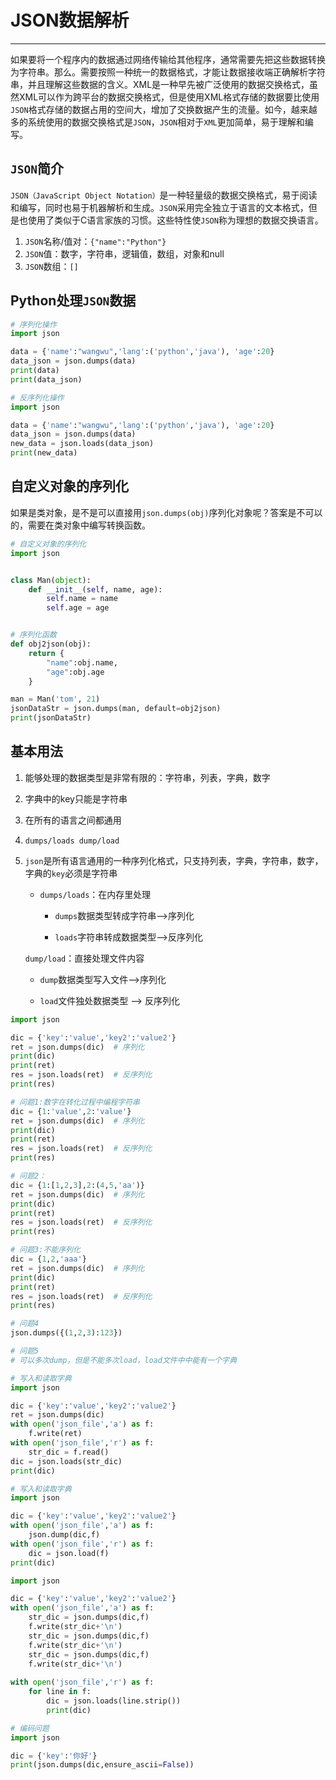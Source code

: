 # JSON数据解析

---

如果要将一个程序内的数据通过网络传输给其他程序，通常需要先把这些数据转换为字符串。那么。需要按照一种统一的数据格式，才能让数据接收端正确解析字符串，并且理解这些数据的含义。XML是一种早先被广泛使用的数据交换格式，虽然XML可以作为跨平台的数据交换格式，但是使用XML格式存储的数据要比使用`JSON`格式存储的数据占用的空间大，增加了交换数据产生的流量。如今，越来越多的系统使用的数据交换格式是`JSON`，`JSON`相对于`XML`更加简单，易于理解和编写。

## `JSON`简介

`JSON（JavaScript Object Notation）`是一种轻量级的数据交换格式，易于阅读和编写，同时也易于机器解析和生成。`JSON`采用完全独立于语言的文本格式，但是也使用了类似于C语言家族的习惯。这些特性使`JSON`称为理想的数据交换语言。

1. `JSON`名称/值对：`{"name":"Python"}`
2. `JSON`值：数字，字符串，逻辑值，数组，对象和null
3. `JSON`数组：`[]`

## Python处理`JSON`数据

```python
# 序列化操作
import json

data = {'name':"wangwu",'lang':('python','java'), 'age':20}
data_json = json.dumps(data)
print(data)
print(data_json)
```

```python
# 反序列化操作
import json

data = {'name':"wangwu",'lang':('python','java'), 'age':20}
data_json = json.dumps(data)
new_data = json.loads(data_json)
print(new_data)
```

## 自定义对象的序列化

如果是类对象，是不是可以直接用`json.dumps(obj)`序列化对象呢？答案是不可以的，需要在类对象中编写转换函数。

```python
# 自定义对象的序列化
import json


class Man(object):
    def __init__(self, name, age):
        self.name = name
        self.age = age


# 序列化函数
def obj2json(obj):
    return {
        "name":obj.name,
        "age":obj.age
    }

man = Man('tom', 21)
jsonDataStr = json.dumps(man, default=obj2json)
print(jsonDataStr)
```

## 基本用法

1. 能够处理的数据类型是非常有限的：字符串，列表，字典，数字

2. 字典中的key只能是字符串

3. 在所有的语言之间都通用

4. `dumps/loads dump/load`

5. `json`是所有语言通用的一种序列化格式，只支持列表，字典，字符串，数字，字典的`key`必须是字符串

   - `dumps/loads`：在内存里处理

     - `dumps`数据类型转成字符串-->序列化

     - `loads`字符串转成数据类型-->反序列化

   `dump/load`：直接处理文件内容

   - `dump`数据类型写入文件-->序列化

   - `load`文件独处数据类型 --> 反序列化

```python
import json

dic = {'key':'value','key2':'value2'}
ret = json.dumps(dic)  # 序列化
print(dic)
print(ret)
res = json.loads(ret)  # 反序列化
print(res)

# 问题1:数字在转化过程中编程字符串
dic = {1:'value',2:'value'}
ret = json.dumps(dic)  # 序列化
print(dic)
print(ret)
res = json.loads(ret)  # 反序列化
print(res)

# 问题2：
dic = {1:[1,2,3],2:(4,5,'aa')}
ret = json.dumps(dic)  # 序列化
print(dic)
print(ret)
res = json.loads(ret)  # 反序列化
print(res)

# 问题3:不能序列化
dic = {1,2,'aaa'}
ret = json.dumps(dic)  # 序列化
print(dic)
print(ret)
res = json.loads(ret)  # 反序列化
print(res)

# 问题4
json.dumps({(1,2,3):123})

# 问题5
# 可以多次dump，但是不能多次load，load文件中中能有一个字典
```

```python
# 写入和读取字典
import json

dic = {'key':'value','key2':'value2'}
ret = json.dumps(dic)
with open('json_file','a') as f:
    f.write(ret)
with open('json_file','r') as f:
    str_dic = f.read()
dic = json.loads(str_dic)
print(dic)
```

```python
# 写入和读取字典
import json

dic = {'key':'value','key2':'value2'}
with open('json_file','a') as f:
    json.dump(dic,f)
with open('json_file','r') as f:
    dic = json.load(f)
print(dic)
```

```python
import json

dic = {'key':'value','key2':'value2'}
with open('json_file','a') as f:
    str_dic = json.dumps(dic,f)
    f.write(str_dic+'\n')
    str_dic = json.dumps(dic,f)
    f.write(str_dic+'\n')
    str_dic = json.dumps(dic,f)
    f.write(str_dic+'\n')
    
with open('json_file','r') as f:
    for line in f:
        dic = json.loads(line.strip())
        print(dic)
```

```python
# 编码问题
import json

dic = {'key':'你好'}
print(json.dumps(dic,ensure_ascii=False))
```
